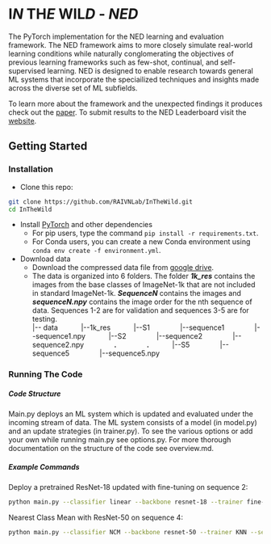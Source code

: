# I***N*** TH***E*** WIL***D*** - ***NED***

The PyTorch implementation for the NED learning and evaluation framework. The NED framework aims to more closely simulate real-world learning conditions while naturally conglomerating the objectives of previous learning frameworks such as few-shot, continual, and self-supervised learning. NED is designed to enable research towards general ML systems that incorporate the speciailized techniques and insights made across the diverse set of ML subfields. 

To learn more about the framework and the unexpected findings it produces check out the  [paper](https://arxiv.org/abs/2007.02519). To submit results to the NED Leaderboard visit the [website](https://raivn.cs.washington.edu/projects/InTheWild/).


## Getting Started
### Installation
- Clone this repo:
```bash
git clone https://github.com/RAIVNLab/InTheWild.git
cd InTheWild
```

- Install [PyTorch](http://pytorch.org) and other dependencies
  - For pip users, type the command `pip install -r requirements.txt`.
  - For Conda users, you can create a new Conda environment using `conda env create -f environment.yml`.
- Download data 
    - Download the compressed data file from [google drive](https://drive.google.com/uc?export=download&id=).
    - The data is organized into 6 folders. The folder ***1k_res*** contains the images from the base classes of ImageNet-1k that are not included in standard ImageNet-1k. ***SequenceN*** contains the images and ***sequenceN.npy*** contains the image order for the nth sequence of data. Sequences 1-2 are for validation and sequences 3-5 are for testing.  
    |-- data
       |--1k_res
       |--S1
        |--sequence1
        |--sequence1.npy
       |--S2
        |--sequence2
        |--sequence2.npy
        **.**
        **.**
       |--S5
        |--sequence5
        |--sequence5.npy



### Running The Code 
##### Code Structure
Main.py deploys an ML system which is updated and evaluated under the incoming stream of data. The ML system consists of a model (in model.py) and an update strategies (in trainer.py). To see the various options or add your own while running main.py see options.py. For more thorough documentation on the structure of the code see overview.md. 

##### Example Commands
Deploy a pretrained ResNet-18 updated with fine-tuning on sequence 2:
```bash
python main.py --classifier linear --backbone resnet-18 --trainer fine-tune --sequence_num 2 --pretrain
```
Nearest Class Mean with ResNet-50 on sequence 4:
```bash
python main.py --classifier NCM --backbone resnet-50 --trainer KNN --sequence_num 4 --pretrain
```
<br />